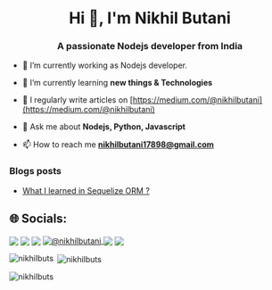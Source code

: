 <h1 align="center">Hi 👋, I'm Nikhil Butani</h1>
<h3 align="center">A passionate Nodejs developer from India</h3>


- 🔭 I’m currently working as Nodejs developer.

- 🌱 I’m currently learning **new things & Technologies**

- 📝 I regularly write articles on [https://medium.com/@nikhilbutani](https://medium.com/@nikhilbutani)

- 💬 Ask me about **Nodejs, Python, Javascript**

- 📫 How to reach me **nikhilbutani17898@gmail.com**

### Blogs posts
<!-- BLOG-POST-LIST:START -->
- [What I learned in Sequelize ORM ?](https://medium.com/7span/what-i-learned-in-sequelize-orm-2808b34a02fa?source=rss-927a04507853------2)
<!-- BLOG-POST-LIST:END -->

## 🌐 Socials: 
<a href="https://twitter.com/butani_nikhil" target="blank"><img align="center" src="https://img.shields.io/badge/Twitter-1DA1F2?style=for-the-badge&logo=twitter&logoColor=white"/></a> 
<a href="https://linkedin.com/in/nikhilbutani" target="blank"><img align="center" src="https://img.shields.io/badge/LinkedIn-0077B5?style=for-the-badge&logo=linkedin&logoColor=white" /></a>
<a href="https://discord.gg/Nikhil Butani#6213" target="blank"><img align="center" src="https://img.shields.io/badge/Discord-5865F2?style=for-the-badge&logo=discord&logoColor=white" /></a>
<a href="https://medium.com/@nikhilbutani" target="blank"><img align="center" src="https://img.shields.io/badge/Medium-12100E?style=for-the-badge&logo=medium&logoColor=white" alt="@nikhilbutani"/>
<a href="https://stackoverflow.com/users/10403396" target="blank"><img align="center" src="https://img.shields.io/badge/Stack_Overflow-FE7A16?style=for-the-badge&logo=stack-overflow&logoColor=white" /></a>
<a href="mailto:nikhilbutani17898@gmail.com" target="blank"><img align="center" src="https://img.shields.io/badge/Gmail-D14836?style=for-the-badge&logo=gmail&logoColor=white"/></a>

<p><img align="left" src="https://github-readme-stats.vercel.app/api/top-langs?username=nikhilbuts&show_icons=true&locale=en&layout=compact" alt="nikhilbuts" /></p>

<p>&nbsp;<img align="center" src="https://github-readme-stats.vercel.app/api?username=nikhilbuts&show_icons=true&locale=en" alt="nikhilbuts" /></p>

<p><img align="center" src="https://github-readme-streak-stats.herokuapp.com/?user=nikhilbuts&" alt="nikhilbuts" /></p>
